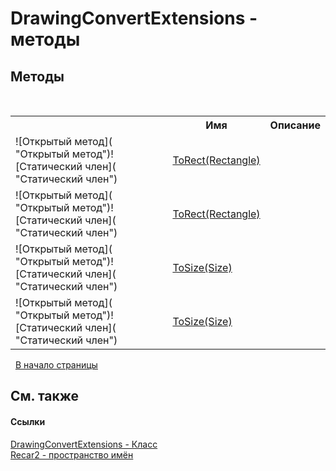 # DrawingConvertExtensions - методы
 


## Методы
&nbsp;<table><tr><th></th><th>Имя</th><th>Описание</th></tr><tr><td>![Открытый метод]( "Открытый метод")![Статический член]( "Статический член")</td><td><a href="e3a3aa7d-4728-e9ab-b1e0-62fc72383ff9">ToRect(Rectangle)</a></td><td /></tr><tr><td>![Открытый метод]( "Открытый метод")![Статический член]( "Статический член")</td><td><a href="b22d59f5-7544-a591-ca90-0cd6554651aa">ToRect(Rectangle)</a></td><td /></tr><tr><td>![Открытый метод]( "Открытый метод")![Статический член]( "Статический член")</td><td><a href="1f2324c2-3123-fcc2-78b7-e54c513b7127">ToSize(Size)</a></td><td /></tr><tr><td>![Открытый метод]( "Открытый метод")![Статический член]( "Статический член")</td><td><a href="d41d4450-7f21-6c63-6274-4123cee3da0f">ToSize(Size)</a></td><td /></tr></table>&nbsp;
<a href="#drawingconvertextensions---методы">В начало страницы</a>

## См. также


#### Ссылки
<a href="67592883-d8de-6ace-73b6-1cfaa6443988">DrawingConvertExtensions - Класс</a><br /><a href="0dd0c505-07fc-c3e8-128c-d1a0701f2a29">Recar2 - пространство имён</a><br />